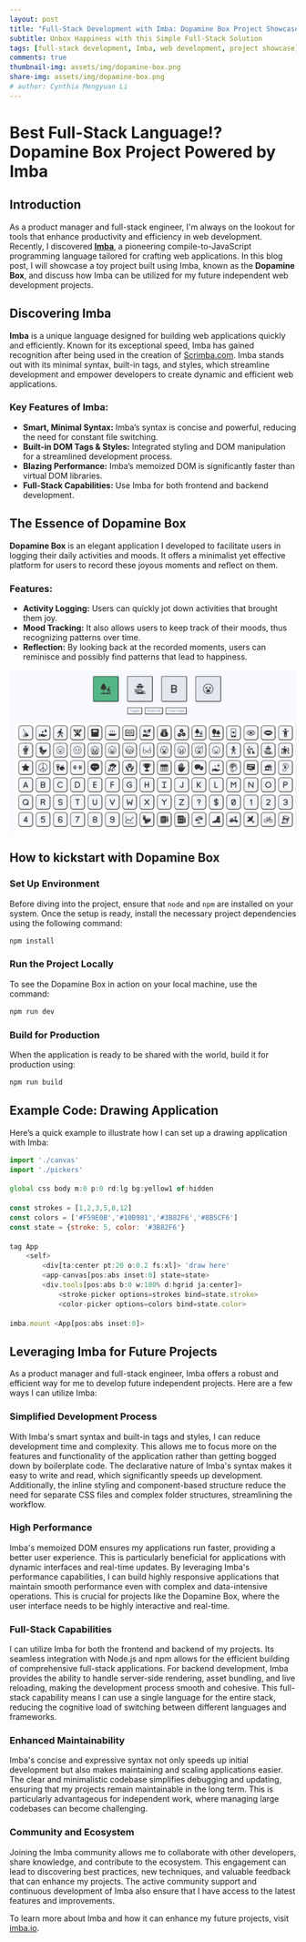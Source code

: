 ```yaml
---
layout: post
title: "Full-Stack Development with Imba: Dopamine Box Project Showcase"
subtitle: Unbox Happiness with this Simple Full-Stack Solution
tags: [full-stack development, Imba, web development, project showcase]
comments: true
thumbnail-img: assets/img/dopamine-box.png
share-img: assets/img/dopamine-box.png
# author: Cynthia Mengyuan Li
---
```


# Best Full-Stack Language!? Dopamine Box Project Powered by Imba

## Introduction

As a product manager and full-stack engineer, I'm always on the lookout for tools that enhance productivity and efficiency in web development. Recently, I discovered [**Imba**](https://imba.io/), a pioneering compile-to-JavaScript programming language tailored for crafting web applications. In this blog post, I will showcase a toy project built using Imba, known as the **Dopamine Box**, and discuss how Imba can be utilized for my future independent web development projects.

## Discovering Imba

**Imba** is a unique language designed for building web applications quickly and efficiently. Known for its exceptional speed, Imba has gained recognition after being used in the creation of [Scrimba.com](https://scrimba.com/dashboard#overview). Imba stands out with its minimal syntax, built-in tags, and styles, which streamline development and empower developers to create dynamic and efficient web applications.

### Key Features of Imba:

- **Smart, Minimal Syntax:** Imba’s syntax is concise and powerful, reducing the need for constant file switching.
- **Built-in DOM Tags & Styles:** Integrated styling and DOM manipulation for a streamlined development process.
- **Blazing Performance:** Imba’s memoized DOM is significantly faster than virtual DOM libraries.
- **Full-Stack Capabilities:** Use Imba for both frontend and backend development.

## The Essence of Dopamine Box

**Dopamine Box** is an elegant application I developed to facilitate users in logging their daily activities and moods. It offers a minimalist yet effective platform for users to record these joyous moments and reflect on them.

### Features:

- **Activity Logging:** Users can quickly jot down activities that brought them joy.
- **Mood Tracking:** It also allows users to keep track of their moods, thus recognizing patterns over time.
- **Reflection:** By looking back at the recorded moments, users can reminisce and possibly find patterns that lead to happiness.

![dopamine-box](../assets/img/dopamine-box.png)

## How to kickstart with Dopamine Box

### Set Up Environment

Before diving into the project, ensure that `node` and `npm` are installed on your system. Once the setup is ready, install the necessary project dependencies using the following command:

```bash
npm install
```

### Run the Project Locally

To see the Dopamine Box in action on your local machine, use the command:

```bash
npm run dev
```

### Build for Production

When the application is ready to be shared with the world, build it for production using:

```bash
npm run build
```

## Example Code: Drawing Application

Here’s a quick example to illustrate how I can set up a drawing application with Imba:

```javascript
import './canvas'
import './pickers'

global css body m:0 p:0 rd:lg bg:yellow1 of:hidden

const strokes = [1,2,3,5,8,12]
const colors = ['#F59E0B','#10B981','#3B82F6','#8B5CF6']
const state = {stroke: 5, color: '#3B82F6'}

tag App
    <self>
        <div[ta:center pt:20 o:0.2 fs:xl]> 'draw here'
        <app-canvas[pos:abs inset:0] state=state>
        <div.tools[pos:abs b:0 w:100% d:hgrid ja:center]>
            <stroke-picker options=strokes bind=state.stroke>
            <color-picker options=colors bind=state.color>

imba.mount <App[pos:abs inset:0]>
```

## Leveraging Imba for Future Projects

As a product manager and full-stack engineer, Imba offers a robust and efficient way for me to develop future independent projects. Here are a few ways I can utilize Imba:

### Simplified Development Process

With Imba's smart syntax and built-in tags and styles, I can reduce development time and complexity. This allows me to focus more on the features and functionality of the application rather than getting bogged down by boilerplate code. The declarative nature of Imba's syntax makes it easy to write and read, which significantly speeds up development. Additionally, the inline styling and component-based structure reduce the need for separate CSS files and complex folder structures, streamlining the workflow.

### High Performance

Imba's memoized DOM ensures my applications run faster, providing a better user experience. This is particularly beneficial for applications with dynamic interfaces and real-time updates. By leveraging Imba's performance capabilities, I can build highly responsive applications that maintain smooth performance even with complex and data-intensive operations. This is crucial for projects like the Dopamine Box, where the user interface needs to be highly interactive and real-time.

### Full-Stack Capabilities

I can utilize Imba for both the frontend and backend of my projects. Its seamless integration with Node.js and npm allows for the efficient building of comprehensive full-stack applications. For backend development, Imba provides the ability to handle server-side rendering, asset bundling, and live reloading, making the development process smooth and cohesive. This full-stack capability means I can use a single language for the entire stack, reducing the cognitive load of switching between different languages and frameworks.

### Enhanced Maintainability

Imba's concise and expressive syntax not only speeds up initial development but also makes maintaining and scaling applications easier. The clear and minimalistic codebase simplifies debugging and updating, ensuring that my projects remain maintainable in the long term. This is particularly advantageous for independent work, where managing large codebases can become challenging.

### Community and Ecosystem

Joining the Imba community allows me to collaborate with other developers, share knowledge, and contribute to the ecosystem. This engagement can lead to discovering best practices, new techniques, and valuable feedback that can enhance my projects. The active community support and continuous development of Imba also ensure that I have access to the latest features and improvements.

To learn more about Imba and how it can enhance my future projects, visit [imba.io](https://imba.io/).
